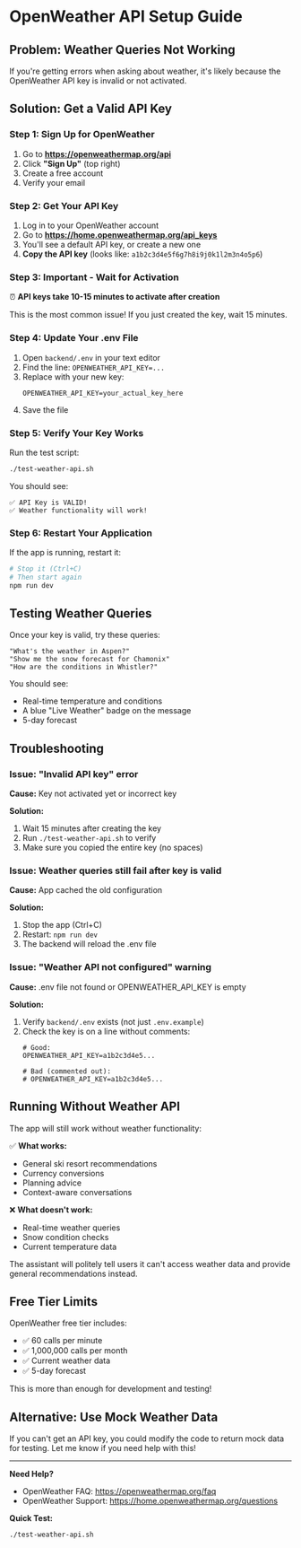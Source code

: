 # OpenWeather API Setup Guide

## Problem: Weather Queries Not Working

If you're getting errors when asking about weather, it's likely because the OpenWeather API key is invalid or not activated.

## Solution: Get a Valid API Key

### Step 1: Sign Up for OpenWeather

1. Go to **https://openweathermap.org/api**
2. Click **"Sign Up"** (top right)
3. Create a free account
4. Verify your email

### Step 2: Get Your API Key

1. Log in to your OpenWeather account
2. Go to **https://home.openweathermap.org/api_keys**
3. You'll see a default API key, or create a new one
4. **Copy the API key** (looks like: `a1b2c3d4e5f6g7h8i9j0k1l2m3n4o5p6`)

### Step 3: Important - Wait for Activation

⏰ **API keys take 10-15 minutes to activate after creation**

This is the most common issue! If you just created the key, wait 15 minutes.

### Step 4: Update Your .env File

1. Open `backend/.env` in your text editor
2. Find the line: `OPENWEATHER_API_KEY=...`
3. Replace with your new key:
   ```
   OPENWEATHER_API_KEY=your_actual_key_here
   ```
4. Save the file

### Step 5: Verify Your Key Works

Run the test script:

```bash
./test-weather-api.sh
```

You should see:
```
✅ API Key is VALID!
✅ Weather functionality will work!
```

### Step 6: Restart Your Application

If the app is running, restart it:

```bash
# Stop it (Ctrl+C)
# Then start again
npm run dev
```

## Testing Weather Queries

Once your key is valid, try these queries:

```
"What's the weather in Aspen?"
"Show me the snow forecast for Chamonix"
"How are the conditions in Whistler?"
```

You should see:
- Real-time temperature and conditions
- A blue "Live Weather" badge on the message
- 5-day forecast

## Troubleshooting

### Issue: "Invalid API key" error

**Cause:** Key not activated yet or incorrect key

**Solution:**
1. Wait 15 minutes after creating the key
2. Run `./test-weather-api.sh` to verify
3. Make sure you copied the entire key (no spaces)

### Issue: Weather queries still fail after key is valid

**Cause:** App cached the old configuration

**Solution:**
1. Stop the app (Ctrl+C)
2. Restart: `npm run dev`
3. The backend will reload the .env file

### Issue: "Weather API not configured" warning

**Cause:** .env file not found or OPENWEATHER_API_KEY is empty

**Solution:**
1. Verify `backend/.env` exists (not just `.env.example`)
2. Check the key is on a line without comments:
   ```
   # Good:
   OPENWEATHER_API_KEY=a1b2c3d4e5...

   # Bad (commented out):
   # OPENWEATHER_API_KEY=a1b2c3d4e5...
   ```

## Running Without Weather API

The app will still work without weather functionality:

✅ **What works:**
- General ski resort recommendations
- Currency conversions
- Planning advice
- Context-aware conversations

❌ **What doesn't work:**
- Real-time weather queries
- Snow condition checks
- Current temperature data

The assistant will politely tell users it can't access weather data and provide general recommendations instead.

## Free Tier Limits

OpenWeather free tier includes:
- ✅ 60 calls per minute
- ✅ 1,000,000 calls per month
- ✅ Current weather data
- ✅ 5-day forecast

This is more than enough for development and testing!

## Alternative: Use Mock Weather Data

If you can't get an API key, you could modify the code to return mock data for testing. Let me know if you need help with this!

---

**Need Help?**
- OpenWeather FAQ: https://openweathermap.org/faq
- OpenWeather Support: https://home.openweathermap.org/questions

**Quick Test:**
```bash
./test-weather-api.sh
```
